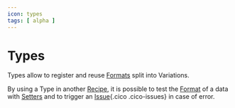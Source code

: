 ```yaml
---
icon: types
tags: [ alpha ]
---
```

# Types

Types allow to register and reuse [Formats](/concepts/recipes/formats/) split into Variations.

By using a Type in another [Recipe](/concepts/recipes/), it is possible to test the [Format](/concepts/recipes/formats/) of a data with [Setters](/concepts/recipes/setters/) and to trigger an [Issue](/concepts/validations/issues/){.cico .cico-issues} in case of error.
